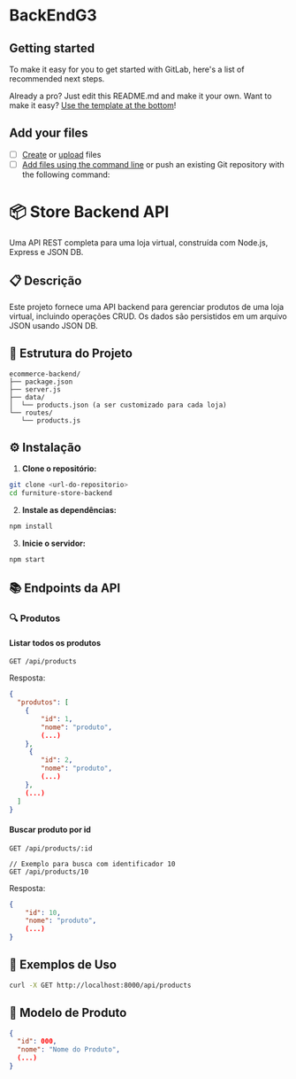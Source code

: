 # BackEndG3

## Getting started

To make it easy for you to get started with GitLab, here's a list of recommended next steps.

Already a pro? Just edit this README.md and make it your own. Want to make it easy? [Use the template at the bottom](#editing-this-readme)!

## Add your files

- [ ] [Create](https://docs.gitlab.com/ee/user/project/repository/web_editor.html#create-a-file) or [upload](https://docs.gitlab.com/ee/user/project/repository/web_editor.html#upload-a-file) files
- [ ] [Add files using the command line](https://docs.gitlab.com/topics/git/add_files/#add-files-to-a-git-repository) or push an existing Git repository with the following command:
# 📦 Store Backend API

Uma API REST completa para uma loja virtual, construída com Node.js, Express e JSON DB.

## 📋 Descrição

Este projeto fornece uma API backend para gerenciar produtos de uma loja virtual, incluindo operações CRUD. Os dados são persistidos em um arquivo JSON usando JSON DB.


## 📁 Estrutura do Projeto

```
ecommerce-backend/
├── package.json
├── server.js
├── data/
│  └── products.json (a ser customizado para cada loja)
└── routes/
   └── products.js
```

## ⚙️ Instalação

1. **Clone o repositório:**
```bash
git clone <url-do-repositorio>
cd furniture-store-backend
```

2. **Instale as dependências:**
```bash
npm install
```

3. **Inicie o servidor:**
```bash
npm start
```
## 📚 Endpoints da API

### 🔍 Produtos

#### Listar todos os produtos

```
GET /api/products
```

Resposta:
```json
{
  "produtos": [
    {
        "id": 1,
        "nome": "produto",
        (...)
    },
     {
        "id": 2,
        "nome": "produto",
        (...)
    },
    (...)
  ]
}
```

#### Buscar produto por id

```
GET /api/products/:id
```

```
// Exemplo para busca com identificador 10
GET /api/products/10
```

Resposta:
```json
{ 
    "id": 10,
    "nome": "produto",
    (...)
}
```


## 📝 Exemplos de Uso
```bash
curl -X GET http://localhost:8000/api/products
```


## 🎯 Modelo de Produto
```json
{
  "id": 000,
  "nome": "Nome do Produto",
  (...)
}
```
